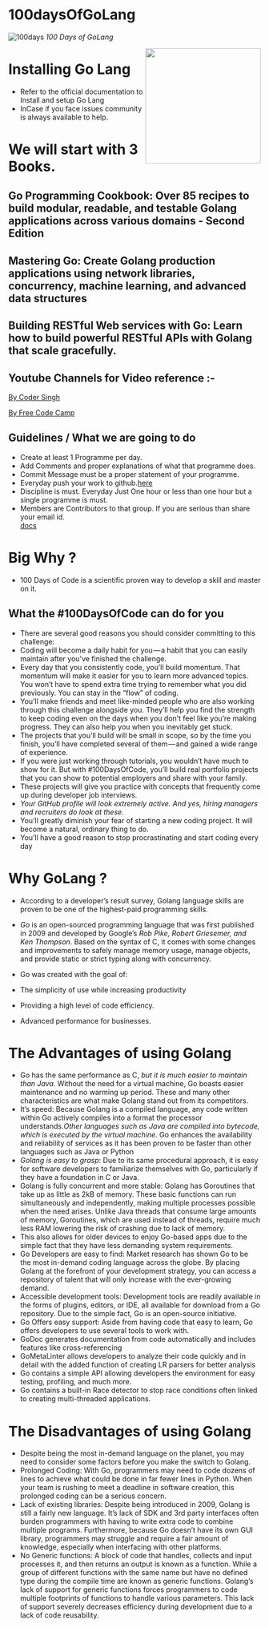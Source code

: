 # 100daysOfGoLang

![100days](https://res.cloudinary.com/practicaldev/image/fetch/s--KLoUWqZ---/c_imagga_scale,f_auto,fl_progressive,h_420,q_auto,w_1000/https://thepracticaldev.s3.amazonaws.com/i/u5d7sosk30lm7pex8lqc.png)
*100 Days of GoLang*

<img align='right' src="https://media.giphy.com/media/PhTSmzCqkliqIJ9ZtZ/giphy.gif" width="230">

# Installing Go Lang 
* Refer to the official documentation to Install and setup Go Lang
* InCase if you face issues community is always available to help.

# We will start with 3 Books.

## Go Programming Cookbook: Over 85 recipes to build modular, readable, and testable Golang applications across various domains - Second Edition


## Mastering Go: Create Golang production applications using network libraries, concurrency, machine learning, and advanced data structures


## Building RESTful Web services with Go: Learn how to build powerful RESTful APIs with Golang that scale gracefully.


## Youtube Channels for Video reference :- 

[By Coder Singh](https://www.youtube.com/watch?v=2SuBf2sk2ts&list=PL45_xGOyv4bk55CMmqH6S6vvnwKD8qifD)<br />

[By Free Code Camp](https://www.youtube.com/watch?v=YS4e4q9oBaU)<br />

## Guidelines / What we are going to do 
* Create at least 1 Programme per day. <br/>
* Add Comments and proper explanations of what that programme does. <br/>
* Commit Message must be a proper statement of your programme.<br />
* Everyday push your work to github.[here](https://github.com/Imsurajkr/100daysOfGoLang)<br /> 
* Discipline is must. Everyday Just One hour or less than one hour but a single programme is must.<br />
* Members are Contributors to that group. If you are serious than share your email id. <br />
[docs](https://golang.org/doc/install)

# Big Why ?

* 100 Days of Code is a scientific proven way to develop a skill and master on it. <br />

## What the #100DaysOfCode can do for you

* There are several good reasons you should consider committing to this challenge:<br />
* Coding will become a daily habit for you — a habit that you can easily maintain after you’ve finished the challenge.<br />
* Every day that you consistently code, you’ll build momentum. That momentum will make it easier for you to learn more advanced topics. You won’t have to spend extra time trying to remember what you did previously. You can stay in the “flow” of coding.<br />
* You’ll make friends and meet like-minded people who are also working through this challenge alongside you. They’ll help you find the strength to keep coding even on the days when you don’t feel like you’re making progress. They can also help you when you inevitably get stuck.<br />
* The projects that you’ll build will be small in scope, so by the time you finish, you’ll have completed several of them — and gained a wide range of experience.<br />
* If you were just working through tutorials, you wouldn’t have much to show for it. But with #100DaysOfCode, you’ll build real portfolio projects that you can show to potential employers and share with your family.<br />
* These projects will give you practice with concepts that frequently come up during developer job interviews.<br />
* *Your GitHub profile will look extremely active. And yes, hiring managers and recruiters do look at these.* <br />
* You’ll greatly diminish your fear of starting a new coding project. It will become a natural, ordinary thing to do.<br />
* You’ll have a good reason to stop procrastinating and start coding every day<br />


# Why GoLang ?

* According to a developer’s result survey, Golang language skills are proven to be one of the highest-paid programming skills.<br />

* *Go* is an open-sourced programming language that was first published in 2009 and developed by Google’s *Rob Pike, Robert Griesemer, and Ken Thompson*. Based on the syntax of C, it comes with some changes and improvements to safely manage memory usage, manage objects, and provide static or strict typing along with concurrency.<br />
* Go was created with the goal of:<br />
* The simplicity of use while increasing productivity<br />
* Providing a high level of code efficiency.<br />
* Advanced performance for businesses.<br />

# The Advantages of using Golang
* Go has the same performance as C, *but it is much easier to maintain than Java*. Without the need for a virtual machine, Go boasts easier maintenance and no warming up period. These and many other characteristics are what make Golang stand out from its competitors.<br />
* It’s speed: Because Golang is a compiled language, any code written within Go actively compiles into a format the processor understands.*Other languages such as Java are compiled into bytecode, which is executed by the virtual machine.* Go enhances the availability and reliability of services as it has been proven to be faster than other languages such as Java or Python<br />
* *Golang is easy to grasp*: Due to its same procedural approach, it is easy for software developers to familiarize themselves with Go, particularly if they have a foundation in C or Java.<br />
* Golang is fully concurrent and more stable: Golang has Goroutines that take up as little as 2kB of memory. These basic functions can run simultaneously and independently, making multiple processes possible when the need arises. Unlike Java threads that consume large amounts of memory, Goroutines, which are used instead of threads, require much less RAM lowering the risk of crashing due to lack of memory.<br />
* This also allows for older devices to enjoy Go-based apps due to the simple fact that they have less demanding system requirements.<br />
* Go Developers are easy to find: Market research has shown Go to be the most in-demand coding language across the globe. By placing Golang at the forefront of your development strategy, you can access a repository of talent that will only increase with the ever-growing demand.<br />
* Accessible development tools: Development tools are readily available in the forms of plugins, editors, or IDE, all available for download from a Go repository. Due to the simple fact, Go is an open-source initiative.<br />
* Go Offers easy support: Aside from having code that easy to learn, Go offers developers to use several tools to work with.<br />
* GoDoc generates documentation from code automatically and includes features like cross-referencing<br />
* GoMetaLinter allows developers to analyze their code quickly and in detail with the added function of creating LR parsers for better analysis<br />
* Go contains a simple API allowing developers the environment for easy testing, profiling, and much more.<br />
* Go contains a built-in Race detector to stop race conditions often linked to creating multi-threaded applications.<br />

# The Disadvantages of using Golang

* Despite being the most in-demand language on the planet, you may need to consider some factors before you make the switch to Golang.<br />
* Prolonged Coding: With Go, programmers may need to code dozens of lines to achieve what could be done in far fewer lines in Python. When your team is rushing to meet a deadline in software creation, this prolonged coding can be a serious concern.<br />
* Lack of existing libraries: Despite being introduced in 2009, Golang is still a fairly new language. It’s lack of SDK and 3rd party interfaces often burden programmers with having to write extra code to combine multiple programs. Furthermore, because Go doesn’t have its own GUI library, programmers may struggle and require a fair amount of knowledge, especially when interfacing with other platforms.<br />
* No Generic functions: A block of code that handles, collects and input processes it, and then returns an output is known as a function. While a group of different functions with the same name but have no defined type during the compile time are known as generic functions. Golang’s lack of support for generic functions forces programmers to code multiple footprints of functions to handle various parameters. This lack of support severely decreases efficiency during development due to a lack of code reusability.

